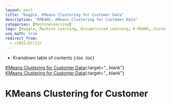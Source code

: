 ```yaml
---
layout: post
title: "Kaggle, KMeans Clustering for Customer Data"
description: "KMEANS, KMeans Clustering for Customer Data"
categories: [MachineLearning]
tags: [Kaggle, Machine Learning, Unsupervised Learning, K-MEANS, Customer Data]
use_math: true
redirect_from:
  - /2021/07/12/
---
```


* Kramdown table of contents
{:toc .toc}           


[KMeans Clustering for Customer Data](https://www.kaggle.com/heeraldedhia/kmeans-clustering-for-customer-data){:target="_ blank"}      
[KMeans Clustering for Customer Data](https://www.kaggle.com/s1hyeon/kmeans-clustering-for-customer-data/edit){:target="_ blank"}    


# KMeans Clustering for Customer



